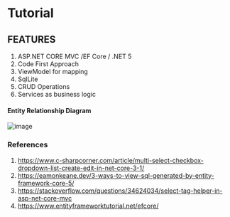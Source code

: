 # Tutorial

## FEATURES
1. ASP.NET CORE MVC /EF Core / .NET 5
2. Code First Approach
3. ViewModel for mapping
4. SqlLite
5. CRUD Operations
6. Services as business logic

#### Entity Relationship Diagram
![image](https://user-images.githubusercontent.com/58362059/124462816-a1094580-ddc4-11eb-90cf-ec778d5aeb76.png)

### References

1. https://www.c-sharpcorner.com/article/multi-select-checkbox-dropdown-list-create-edit-in-net-core-3-1/
2. https://eamonkeane.dev/3-ways-to-view-sql-generated-by-entity-framework-core-5/
3. https://stackoverflow.com/questions/34624034/select-tag-helper-in-asp-net-core-mvc
4. https://www.entityframeworktutorial.net/efcore/

